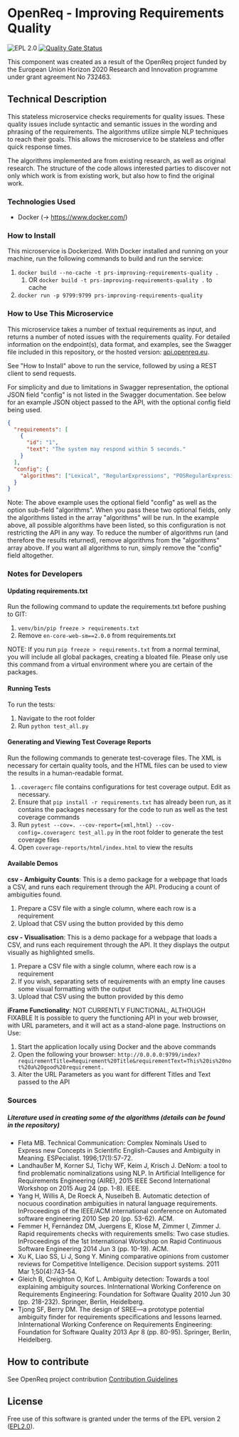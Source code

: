# OpenReq - Improving Requirements Quality  

![EPL 2.0](https://img.shields.io/badge/License-EPL%202.0-blue.svg "EPL 2.0")
[![Quality Gate Status](http://217.172.12.199/sonarqube/api/project_badges/measure?project=prs-improving-requirements-quality&metric=alert_status)](http://217.172.12.199/sonarqube/dashboard?id=prs-improving-requirements-quality)

This component was created as a result of the OpenReq project funded by the European Union Horizon 2020 Research and Innovation programme under grant agreement No 732463.

## Technical Description

This stateless microservice checks requirements for quality issues. These quality issues include syntactic and semantic issues in the wording and phrasing of the requirements. The algorithms utilize simple NLP techniques to reach their goals. This allows the microservice to be stateless and offer quick response times.

The algorithms implemented are from existing research, as well as original research. The structure of the code allows interested parties to discover not only which work is from existing work, but also how to find the original work. 

### Technologies Used

* Docker (-> https://www.docker.com/)

### How to Install

This microservice is Dockerized. With Docker installed and running on your machine, run the following commands to build and run the service:

1. `docker build --no-cache -t prs-improving-requirements-quality .`
    1. OR `docker build -t prs-improving-requirements-quality .` to cache
2. `docker run -p 9799:9799 prs-improving-requirements-quality`

### How to Use This Microservice

This microservice takes a number of textual requirements as input, and returns a number of noted issues with the requirements quality. For detailed information on the endpoint(s), data format, and examples, see the Swagger file  included in this repository, or the hosted version: [api.openreq.eu](https://api.openreq.eu/#/services/prs-improving-requirements-quality).

See "How to Install" above to run the service, followed by using a REST client to send requests.

For simplicity and due to limitations in Swagger representation, the optional JSON field "config" is not listed in the Swagger documentation. See below for an example JSON object passed to the API, with the optional config field being used. 

```json
{
  "requirements": [
    {
      "id": "1",
      "text": "The system may respond within 5 seconds."
    }
  ],
  "config": {
    "algorithms": ["Lexical", "RegularExpressions", "POSRegularExpressions", "CompoundNouns", "Nominalization"]
  }
}
```

Note: The above example uses the optional field "config" as well as the option sub-field "algorithms". When you pass these two optional fields, only the algorithms listed in the array "algorithms" will be run. In the example above, all possible algorithms have been listed, so this configuration is not restricting the API in any way. To reduce the number of algorithms run (and therefore the results returned), remove algorithms from the "algorithms" array above. If you want all algorithms to run, simply remove the "config" field altogether.


### Notes for Developers

#### Updating requirements.txt
Run the following command to update the requirements.txt before pushing to GIT:
1. `venv/bin/pip freeze > requirements.txt`
2. Remove `en-core-web-sm==2.0.0` from requirements.txt

NOTE: If you run `pip freeze > requirements.txt` from a normal terminal, you will include all global packages, creating a bloated file. Please only use this command from a virtual environment where you are certain of the packages.

#### Running Tests

To run the tests:
1. Navigate to the root folder
2. Run `python test_all.py`

#### Generating and Viewing Test Coverage Reports

Run the following commands to generate test-coverage files. The XML is necessary for certain quality tools, and the HTML files can be used to view the results in a human-readable format.
1. `.coveragerc` file contains configurations for test coverage output. Edit as necessary.
2. Ensure that `pip install -r requirements.txt` has already been run, as it contains the packages necessary for the code to run as well as the test coverage commands
3. Run `pytest --cov=. --cov-report={xml,html} --cov-config=.coveragerc test_all.py` in the root folder to generate the test coverage files
4. Open `coverage-reports/html/index.html` to view the results

#### Available Demos

**csv - Ambiguity Counts**: This is a demo package for a webpage that loads a CSV, and runs each requirement through the API. Producing a count of ambiguities found.

1. Prepare a CSV file with a single column, where each row is a requirement
2. Upload that CSV using the button provided by this demo

**csv - Visualisation**: This is a demo package for a webpage that loads a CSV, and runs each requirement through the API. It they displays the output visually as highlighted smells.
1. Prepare a CSV file with a single column, where each row is a requirement
2. If you wish, separating sets of requirements with an empty line causes some visual formatting with the output
3. Upload that CSV using the button provided by this demo

**iFrame Functionality**: NOT CURRENTLY FUNCTIONAL, ALTHOUGH FIXABLE
It is possible to query the functioning API in your web browser, with URL parameters, and it will act as a stand-alone page.
Instructions on Use:

1. Start the application locally using Docker and the above commands
2. Open the following your browser: 
`http://0.0.0.0:9799/index?requirementTitle=Requirement%20Title&requirementText=This%20is%20not%20a%20good%20requirement.`
3. Alter the URL Parameters as you want for different Titles and Text passed to the API

### Sources

##### Literature used in creating some of the algorithms (details can be found in the repository)

- Fleta MB. Technical Communication: Complex Nominals Used to Express new Concepts in Scientific English-Causes and Ambiguity in Meaning. ESPecialist. 1996;17(1):57-72.
- Landhaußer M, Korner SJ, Tichy WF, Keim J, Krisch J. DeNom: a tool to find problematic nominalizations using NLP. In Artificial Intelligence for Requirements Engineering (AIRE), 2015 IEEE Second International Workshop on 2015 Aug 24 (pp. 1-8). IEEE.
- Yang H, Willis A, De Roeck A, Nuseibeh B. Automatic detection of nocuous coordination ambiguities in natural language requirements. InProceedings of the IEEE/ACM international conference on Automated software engineering 2010 Sep 20 (pp. 53-62). ACM.
- Femmer H, Fernández DM, Juergens E, Klose M, Zimmer I, Zimmer J. Rapid requirements checks with requirements smells: Two case studies. InProceedings of the 1st International Workshop on Rapid Continuous Software Engineering 2014 Jun 3 (pp. 10-19). ACM.
- Xu K, Liao SS, Li J, Song Y. Mining comparative opinions from customer reviews for Competitive Intelligence. Decision support systems. 2011 Mar 1;50(4):743-54.
- Gleich B, Creighton O, Kof L. Ambiguity detection: Towards a tool explaining ambiguity sources. InInternational Working Conference on Requirements Engineering: Foundation for Software Quality 2010 Jun 30 (pp. 218-232). Springer, Berlin, Heidelberg.
- Tjong SF, Berry DM. The design of SREE—a prototype potential ambiguity finder for requirements specifications and lessons learned. InInternational Working Conference on Requirements Engineering: Foundation for Software Quality 2013 Apr 8 (pp. 80-95). Springer, Berlin, Heidelberg.


## How to contribute

See OpenReq project contribution 
[Contribution Guidelines](https://github.com/OpenReqEU/OpenReq/blob/master/CONTRIBUTING.md)


## License

Free use of this software is granted under the terms of the EPL version 2 ([EPL2.0](https://www.eclipse.org/legal/epl-2.0/)).

